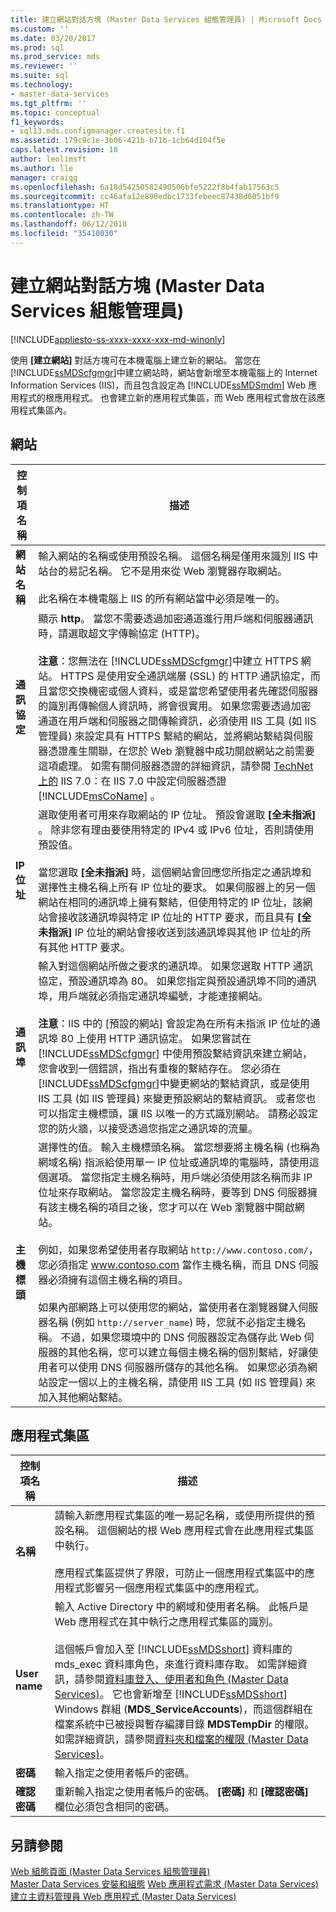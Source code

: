 ```yaml
---
title: 建立網站對話方塊 (Master Data Services 組態管理員) | Microsoft Docs
ms.custom: ''
ms.date: 03/20/2017
ms.prod: sql
ms.prod_service: mds
ms.reviewer: ''
ms.suite: sql
ms.technology:
- master-data-services
ms.tgt_pltfrm: ''
ms.topic: conceptual
f1_keywords:
- sql13.mds.configmanager.createsite.f1
ms.assetid: 179c9c1e-3b06-421b-b71b-1cb64d104f5e
caps.latest.revision: 10
author: leolimsft
ms.author: lle
manager: craigg
ms.openlocfilehash: 6a18d54250582490506bfe5222f8b4fab17563c5
ms.sourcegitcommit: cc46afa12e890edbc1733febeec87438d6051bf9
ms.translationtype: HT
ms.contentlocale: zh-TW
ms.lasthandoff: 06/12/2018
ms.locfileid: "35410030"
---
```

# <a name="create-website-dialog-box-master-data-services-configuration-manager"></a>建立網站對話方塊 (Master Data Services 組態管理員)

[!INCLUDE[appliesto-ss-xxxx-xxxx-xxx-md-winonly](../includes/appliesto-ss-xxxx-xxxx-xxx-md-winonly.md)]

  使用 **[建立網站]** 對話方塊可在本機電腦上建立新的網站。 當您在 [!INCLUDE[ssMDScfgmgr](../includes/ssmdscfgmgr-md.md)]中建立網站時，網站會新增至本機電腦上的 Internet Information Services (IIS)，而且包含設定為 [!INCLUDE[ssMDSmdm](../includes/ssmdsmdm-md.md)] Web 應用程式的根應用程式。 也會建立新的應用程式集區，而 Web 應用程式會放在該應用程式集區內。  
  
## <a name="web-site"></a>網站  
  
|控制項名稱|描述|  
|------------------|-----------------|  
|**網站名稱**|輸入網站的名稱或使用預設名稱。 這個名稱是僅用來識別 IIS 中站台的易記名稱。 它不是用來從 Web 瀏覽器存取網站。<br /><br /> 此名稱在本機電腦上 IIS 的所有網站當中必須是唯一的。|  
|**通訊協定**|顯示 **http**。 當您不需要透過加密通道進行用戶端和伺服器通訊時，請選取超文字傳輸協定 (HTTP)。<br /><br /> **注意**：您無法在 [!INCLUDE[ssMDScfgmgr](../includes/ssmdscfgmgr-md.md)]中建立 HTTPS 網站。 HTTPS 是使用安全通訊端層 (SSL) 的 HTTP 通訊協定，而且當您交換機密或個人資料，或是當您希望使用者先確認伺服器的識別再傳輸個人資訊時，將會很實用。 如果您需要透過加密通道在用戶端和伺服器之間傳輸資訊，必須使用 IIS 工具 (如 IIS 管理員) 來設定具有 HTTPS 繫結的網站，並將網站繫結與伺服器憑證產生關聯，在您於 Web 瀏覽器中成功開啟網站之前需要這項處理。 如需有關伺服器憑證的詳細資訊，請參閱 [TechNet 上的](http://go.microsoft.com/fwlink/?LinkId=163220) IIS 7.0：在 IIS 7.0 中設定伺服器憑證 [!INCLUDE[msCoName](../includes/msconame-md.md)] 。|  
|**IP 位址**|選取使用者可用來存取網站的 IP 位址。 預設會選取 **[全未指派]** 。 除非您有理由要使用特定的 IPv4 或 IPv6 位址，否則請使用預設值。<br /><br /> 當您選取 **[全未指派]** 時，這個網站會回應您所指定之通訊埠和選擇性主機名稱上所有 IP 位址的要求。 如果伺服器上的另一個網站在相同的通訊埠上擁有繫結，但使用特定的 IP 位址，該網站會接收該通訊埠與特定 IP 位址的 HTTP 要求，而且具有 **[全未指派]** IP 位址的網站會接收送到該通訊埠與其他 IP 位址的所有其他 HTTP 要求。|  
|**通訊埠**|輸入對這個網站所做之要求的通訊埠。 如果您選取 HTTP 通訊協定，預設通訊埠為 80。 如果您指定與預設通訊埠不同的通訊埠，用戶端就必須指定通訊埠編號，才能連接網站。<br /><br /> **注意**：IIS 中的 [預設的網站] 會設定為在所有未指派 IP 位址的通訊埠 80 上使用 HTTP 通訊協定。 如果您嘗試在 [!INCLUDE[ssMDScfgmgr](../includes/ssmdscfgmgr-md.md)] 中使用預設繫結資訊來建立網站，您會收到一個錯誤，指出有重複的繫結存在。 您必須在 [!INCLUDE[ssMDScfgmgr](../includes/ssmdscfgmgr-md.md)]中變更網站的繫結資訊，或是使用 IIS 工具 (如 IIS 管理員) 來變更預設網站的繫結資訊。 或者您也可以指定主機標頭，讓 IIS 以唯一的方式識別網站。 請務必設定您的防火牆，以接受透過您指定之通訊埠的流量。|  
|**主機標頭**|選擇性的值。 輸入主機標頭名稱。 當您想要將主機名稱 (也稱為網域名稱) 指派給使用單一 IP 位址或通訊埠的電腦時，請使用這個選項。 當您指定主機名稱時，用戶端必須使用該名稱而非 IP 位址來存取網站。 當您設定主機名稱時，要等到 DNS 伺服器擁有該主機名稱的項目之後，您才可以在 Web 瀏覽器中開啟網站。<br /><br /> 例如，如果您希望使用者存取網站 `http://www.contoso.com/`，您必須指定 www.contoso.com 當作主機名稱，而且 DNS 伺服器必須擁有這個主機名稱的項目。<br /><br /> 如果內部網路上可以使用您的網站，當使用者在瀏覽器鍵入伺服器名稱 (例如 `http://server_name`) 時，您就不必指定主機名稱。 不過，如果您環境中的 DNS 伺服器設定為儲存此 Web 伺服器的其他名稱，您可以建立每個主機名稱的個別繫結，好讓使用者可以使用 DNS 伺服器所儲存的其他名稱。 如果您必須為網站設定一個以上的主機名稱，請使用 IIS 工具 (如 IIS 管理員) 來加入其他網站繫結。|  
  
## <a name="application-pool"></a>應用程式集區  
  
|控制項名稱|描述|  
|------------------|-----------------|  
|**名稱**|請輸入新應用程式集區的唯一易記名稱，或使用所提供的預設名稱。 這個網站的根 Web 應用程式會在此應用程式集區中執行。<br /><br /> 應用程式集區提供了界限，可防止一個應用程式集區中的應用程式影響另一個應用程式集區中的應用程式。|  
|**User name**|輸入 Active Directory 中的網域和使用者名稱。 此帳戶是 Web 應用程式在其中執行之應用程式集區的識別。<br /><br /> 這個帳戶會加入至 [!INCLUDE[ssMDSshort](../includes/ssmdsshort-md.md)] 資料庫的 mds_exec 資料庫角色，來進行資料庫存取。 如需詳細資訊，請參閱[資料庫登入、使用者和角色 &#40;Master Data Services&#41;](../master-data-services/database-logins-users-and-roles-master-data-services.md)。 它也會新增至 [!INCLUDE[ssMDSshort](../includes/ssmdsshort-md.md)] Windows 群組 (**MDS_ServiceAccounts**)，而這個群組在檔案系統中已被授與暫存編譯目錄 **MDSTempDir** 的權限。 如需詳細資訊，請參閱[資料夾和檔案的權限 &#40;Master Data Services&#41;](../master-data-services/folder-and-file-permissions-master-data-services.md)。|  
|**密碼**|輸入指定之使用者帳戶的密碼。|  
|**確認密碼**|重新輸入指定之使用者帳戶的密碼。 **[密碼]** 和 **[確認密碼]** 欄位必須包含相同的密碼。|  
  
## <a name="see-also"></a>另請參閱  
 [Web 組態頁面 &#40;Master Data Services 組態管理員&#41;](../master-data-services/web-configuration-page-master-data-services-configuration-manager.md)   
[Master Data Services 安裝和組態](../master-data-services/master-data-services-installation-and-configuration.md) [Web 應用程式需求 &#40;Master Data Services&#41;](../master-data-services/install-windows/web-application-requirements-master-data-services.md)   
 [建立主資料管理員 Web 應用程式 &#40;Master Data Services&#41;](../master-data-services/install-windows/create-a-master-data-manager-web-application-master-data-services.md)  
  
  
